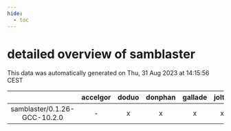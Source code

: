 ```yaml
---
hide:
  - toc
---
```


detailed overview of samblaster
===============================


This data was automatically generated on Thu, 31 Aug 2023 at 14:15:56 CEST  

| |accelgor|doduo|donphan|gallade|joltik|skitty|swalot|victini|
| :---: | :---: | :---: | :---: | :---: | :---: | :---: | :---: | :---: |
|samblaster/0.1.26-GCC-10.2.0|-|x|x|x|x|x|x|x|

